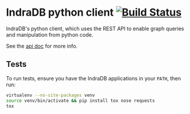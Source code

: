# IndraDB python client [![Build Status](https://travis-ci.org/indradb/python-client.svg?branch=master)](https://travis-ci.org/indradb/python-client)

IndraDB's python client, which uses the REST API to enable graph queries and manipulation from python code.

See the [api doc](https://htmlpreview.github.io/?https://github.com/indradb/python-client/blob/master/doc/indradb/index.html) for more info.

## Tests

To run tests, ensure you have the IndraDB applications in your `PATH`, then run:

```bash
virtualenv --no-site-packages venv
source venv/bin/activate && pip install tox nose requests
tox
```
